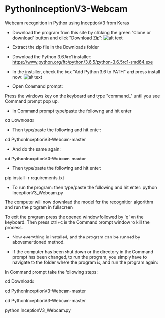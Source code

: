 # PythonInceptionV3-Webcam
Webcam recognition in Python using InceptionV3 from Keras

- Download the program from this site by clicking the green "Clone or download" button and click "Download Zip":
![alt text](https://i.imgur.com/zwOsf0M.png)

- Extract the zip file in the Downloads folder

- Download the Python 3.6.5rc1 installer:
https://www.python.org/ftp/python/3.6.5/python-3.6.5rc1-amd64.exe

- In the installer, check the box "Add Python 3.6 to PATH" and press install now:
![alt text](https://www.howtogeek.com/wp-content/uploads/2017/05/ximg_591a18a4aed8c.png.pagespeed.gp+jp+jw+pj+ws+js+rj+rp+rw+ri+cp+md.ic.8f1lV7V3C4.png)


- Open Command prompt:

Press the windows key on the keyboard and type "command.." until you see Command prompt pop up.


- In Command prompt type/paste the following and hit enter:

cd Downloads

- Then type/paste the following and hit enter:

cd PythonInceptionV3-Webcam-master

- And do the same again:

cd PythonInceptionV3-Webcam-master

- Then type/paste the following and hit enter:

pip install -r requirements.txt

- To run the program: then type/paste the following and hit enter:
python InceptionV3_Webcam.py

The computer will now download the model for the recognition algorithm and run the program in fullscreen

To exit the program press the opened window followed by 'q' on the keyboard. 
Then press ctrl+c in the Command prompt window to kill the process.

- Now everything is installed, and the program can be runned by abovementioned method.

- If the computer has been shut down or the directory in the Command prompt has been changed, to run the program, you simply have to navigate to the folder where the program is, and run the program again:

In Command prompt take the following steps:

cd Downloads

cd PythonInceptionV3-Webcam-master

cd PythonInceptionV3-Webcam-master

python InceptionV3_Webcam.py

